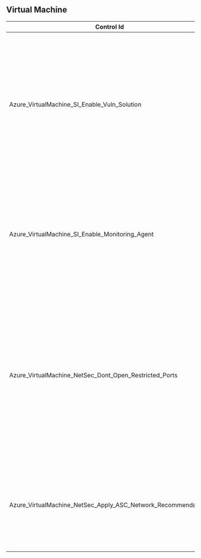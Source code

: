 ## Virtual Machine

| Control Id | Description | API & Property | Logic |
|------------|-------------------------|----------------|-------|
| Azure_VirtualMachine_SI_Enable_Vuln_Solution | Vulnerability assessment solution should be installed on VM | <b>Used ARM API:</b><br>/subscriptions/{subscriptionId}/resourceGroups/<br>{resourceGroupName}/providers/Microsoft.Compute<br>/virtualMachines/{vmName}/extensions?api-version=2019-07-01<br><br><b>Used Property:</b><br>publisher, type<br>| <b>Passed: </b><br>Required vulnerability assessment solution is present in VM.<br><b>Failed: </b><br>Required vulnerability assessment solution is not present in VM.<br><b>NotApplicable: </b><br>VM instance is part of AKS or ADB cluster.<br><b>Not Scanned: </b><br>VM OS type is null or empty. |
| Azure_VirtualMachine_SI_Enable_Monitoring_Agent | All VMs must have Monitoring Agent enabled | <b>Used ARM API:</b><br>/subscriptions/{subscriptionId}/resourceGroups/<br>{resourceGroupName}/providers/Microsoft.Compute<br>/virtualMachines/{vmName}/extensions?api-version=2019-07-01<br><br><b>Property:</b><br>publisher, type<br>| <b>Passed: </b><br>All required extensions are present in VM<br><b>Failed: </b><br>One or more required extensions are missing in VM.<br><b>NotApplicable: </b><br>VM is part of ADB cluster.<br><b>Not Scanned: </b><br>VM OS type is null or empty. |
| Azure_VirtualMachine_NetSec_Dont_Open_Restricted_Ports | Do not leave restricted ports open on Virtual Machines | <b>Used ARM API:</b><br>/subscriptions/{subscriptionId}/providers/Microsoft.<br>Security/jitNetworkAccessPolicies?api-version=2020-01-01<br><br><b>Used Property:</b><br>virtualMachines/ports<br><br><b>Used ARM API:</b><br>/subscriptions/{subscriptionId}/providers/Microsoft.<br>Network/networkSecurityGroups?api-version=2019-04-01"<br><br><b>Used Property:</b><br>destinationPortRange<br><br><b>Used ARM API:</b><br>/subscriptions/{subscriptionId}/providers/Microsoft.<br>Network/virtualNetworks?api-version=2019-11-01<br><br><b>Property:</b><br>networkSecurityGroup/id| <b>Passed: </b><br>NSG is configured and no inbound port is open or NSG is configured and no restricted ports are open<br><b>Failed: </b><br>No NSG is configured on VM or NSG is configured but restricted ports are open.<br><b>NotApplicable: </b><br>VM instance is part of ADB cluster.|
| Azure_VirtualMachine_NetSec_Apply_ASC_Network_Recommendations | Adaptive Network Hardening recommendations should be applied on internet facing virtual machines | <b>Used ARM API:</b><br>/subscriptions/{subscriptionId}/providers/Microsoft.Security<br>/assessments?api-version=2020-01-01<br><br><b>Used Property:</b><br>id, name, resourceDetails/Id, displayName, status/code, status, additionalData | <b>Passed: </b><br>ASC assessment found with Healthy status code.<br><b>Failed: </b><br>ASC assessment found with Unhealthy status code.|
